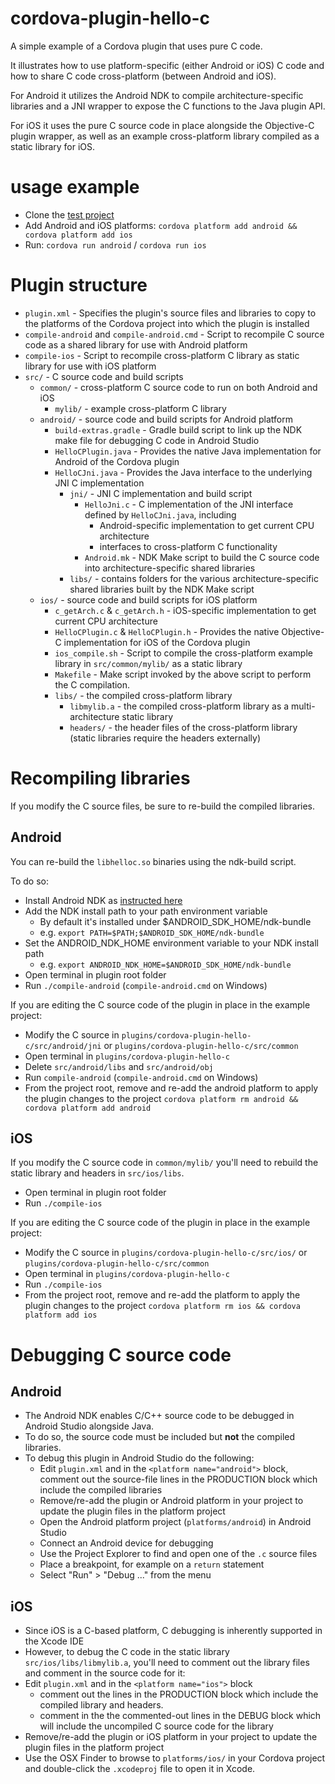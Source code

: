 cordova-plugin-hello-c
======================

A simple example of a Cordova plugin that uses pure C code.

It illustrates how to use platform-specific (either Android or iOS) C code and how to share C code cross-platform (between Android and iOS).

For Android it utilizes the Android NDK to compile architecture-specific libraries and a JNI wrapper to expose the C functions to the Java plugin API.

For iOS it uses the pure C source code in place alongside the Objective-C plugin wrapper, as well as an example cross-platform library compiled as a static library for iOS.

# usage example

- Clone the [test project](https://github.com/dpa99c/cordova-plugin-hello-c-test)
- Add Android and iOS platforms: `cordova platform add android && cordova platform add ios`
- Run: `cordova run android` / `cordova run ios`

# Plugin structure

- `plugin.xml` - Specifies the plugin's source files and libraries to copy to the platforms of the Cordova project into which the plugin is installed
- `compile-android` and `compile-android.cmd` - Script to recompile C source code as a shared library for use with Android platform
- `compile-ios` - Script to recompile cross-platform C library as static library for use with iOS platform
- `src/` - C source code and build scripts
    - `common/` - cross-platform C source code to run on both Android and iOS
        - `mylib/` - example cross-platform C library
    - `android/` - source code and build scripts for Android platform
        - `build-extras.gradle` - Gradle build script to link up the NDK make file for debugging C code in Android Studio
        - `HelloCPlugin.java` - Provides the native Java implementation for Android of the Cordova plugin
        - `HelloCJni.java` - Provides the Java interface to the underlying JNI C implementation
            - `jni/` - JNI C implementation and build script
                - `HelloJni.c` - C implementation of the JNI interface defined by `HelloCJni.java`, including 
                    - Android-specific implementation to get current CPU architecture
                    - interfaces to cross-platform C functionality
                - `Android.mk` - NDK Make script to build the C source code into architecture-specific shared libraries
            - `libs/` - contains folders for the various architecture-specific shared libraries built by the NDK Make script
    - `ios/` - source code and build scripts for iOS platform
        - `c_getArch.c` & `c_getArch.h` - iOS-specific implementation to get current CPU architecture
        - `HelloCPlugin.c` & `HelloCPlugin.h` - Provides the native Objective-C implementation for iOS of the Cordova plugin
        - `ios_compile.sh` - Script to compile the cross-platform example library in `src/common/mylib/` as a static library
        - `Makefile` - Make script invoked by the above script to perform the C compilation.
        - `libs/` - the compiled cross-platform library
            - `libmylib.a` - the compiled cross-platform library as a multi-architecture static library
            - `headers/` - the header files of the cross-platform library (static libraries require the headers externally) 
        

# Recompiling libraries
If you modify the C source files, be sure to re-build the compiled libraries.

## Android

You can re-build the `libhelloc.so` binaries using the ndk-build script.

To do so:

- Install Android NDK as [instructed here](https://developer.android.com/ndk/guides/index.html)
- Add the NDK install path to your path environment variable
    - By default it's installed under $ANDROID_SDK_HOME/ndk-bundle
    - e.g. `export PATH=$PATH;$ANDROID_SDK_HOME/ndk-bundle`
- Set the ANDROID_NDK_HOME environment variable to your NDK install path
    - e.g. `export ANDROID_NDK_HOME=$ANDROID_SDK_HOME/ndk-bundle`
- Open terminal in plugin root folder
- Run `./compile-android` (`compile-android.cmd` on Windows)

If you are editing the C source code of the plugin in place in the example project:

- Modify the C source in `plugins/cordova-plugin-hello-c/src/android/jni` or `plugins/cordova-plugin-hello-c/src/common`
- Open terminal in `plugins/cordova-plugin-hello-c`
- Delete `src/android/libs` and `src/android/obj`
- Run `compile-android` (`compile-android.cmd` on Windows)
- From the project root, remove and re-add the android platform to apply the plugin changes to the project
    `cordova platform rm android && cordova platform add android`
    
## iOS
If you modify the C source code in `common/mylib/` you'll need to rebuild the static library and headers in `src/ios/libs`.

- Open terminal in plugin root folder
- Run `./compile-ios`

If you are editing the C source code of the plugin in place in the example project:

- Modify the C source in `plugins/cordova-plugin-hello-c/src/ios/` or `plugins/cordova-plugin-hello-c/src/common`
- Open terminal in `plugins/cordova-plugin-hello-c`
- Run `./compile-ios`
- From the project root, remove and re-add the platform to apply the plugin changes to the project
    `cordova platform rm ios && cordova platform add ios`

# Debugging C source code
 
## Android

- The Android NDK enables C/C++ source code to be debugged in Android Studio alongside Java.
- To do so, the source code must be included but **not** the compiled libraries.
- To debug this plugin in Android Studio do the following:
    - Edit `plugin.xml` and in the `<platform name="android">` block, comment out the source-file lines in the PRODUCTION block which include the compiled libraries
    - Remove/re-add the plugin or Android platform in your project to update the plugin files in the platform project
    - Open the Android platform project (`platforms/android`) in Android Studio
    - Connect an Android device for debugging
    - Use the Project Explorer to find and open one of the `.c` source files
    - Place a breakpoint, for example on a `return` statement
    - Select "Run" > "Debug ..." from the menu

## iOS

- Since iOS is a C-based platform, C debugging is inherently supported in the Xcode IDE
- However, to debug the C code in the static library `src/ios/libs/libmylib.a`, you'll need to comment out the library files and comment in the source code for it:
- Edit `plugin.xml` and in the `<platform name="ios">` block
    - comment out the lines in the PRODUCTION block which include the compiled library and headers.
    - comment in the the commented-out lines in the DEBUG block which will include the uncompiled C source code for the library
- Remove/re-add the plugin or iOS platform in your project to update the plugin files in the platform project
- Use the OSX Finder to browse to `platforms/ios/` in your Cordova project and double-click the `.xcodeproj` file to open it in Xcode.

